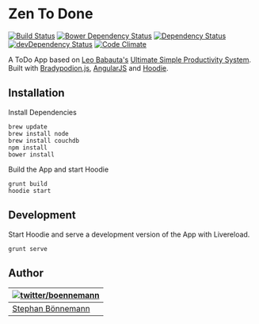 # Zen To Done
[![Build Status](https://travis-ci.org/boennemann/zentodone.svg)](https://travis-ci.org/boennemann/zentodone)
[![Bower Dependency Status](https://www.versioneye.com/user/projects/53624813fe0d0724d4000080/badge.png)](https://www.versioneye.com/user/projects/53624813fe0d0724d4000080)
[![Dependency Status](https://david-dm.org/boennemann/zentodone.svg)](https://david-dm.org/boennemann/zentodone)
[![devDependency Status](https://david-dm.org/boennemann/zentodone/dev-status.svg)](https://david-dm.org/boennemann/zentodone#info=devDependencies)
[![Code Climate](https://codeclimate.com/github/boennemann/zentodone.png)](https://codeclimate.com/github/boennemann/zentodone)

A ToDo App based on [Leo Babauta's](http://leobabauta.com/) [Ultimate Simple Productivity System](http://zenhabits.net/zen-to-done-ztd-the-ultimate-simple-productivity-system/).
Built with [Bradypodion.js](http://bradypodion.io), [AngularJS](http://angularjs.org) and [Hoodie](http://hood.ie).

## Installation

Install Dependencies

```shell
brew update
brew install node
brew install couchdb
npm install
bower install
```

Build the App and start Hoodie

```shell
grunt build
hoodie start
```

## Development

Start Hoodie and serve a development version of the App with Livereload.

```
grunt serve
```

## Author
| [![twitter/boennemann](http://gravatar.com/avatar/29e45e7e0bf9561770aae5818f139c80?s=70)](https://twitter.com/boennemann "Follow @boennemann on Twitter") |
|---|
| [Stephan Bönnemann](http://boennemann.me/) |

